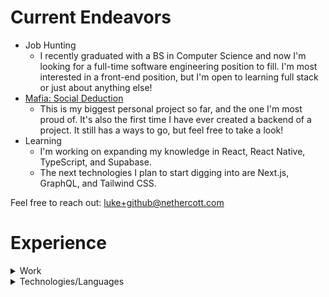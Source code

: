 # Current Endeavors
- Job Hunting
  - I recently graduated with a BS in Computer Science and now I'm looking for a full-time software engineering position to fill. I'm most interested in a front-end position, but I'm open to learning full stack or just about anything else!
- [Mafia: Social Deduction](https://github.com/lsneth/mafia-social-deduction)
  - This is my biggest personal project so far, and the one I'm most proud of. It's also the first time I have ever created a backend of a project. It still has a ways to go, but feel free to take a look!
- Learning
  - I'm working on expanding my knowledge in React, React Native, TypeScript, and Supabase.
  - The next technologies I plan to start digging into are Next.js, GraphQL, and Tailwind CSS.

Feel free to reach out: luke+github@nethercott.com

# Experience

<details>
<summary>Work</summary>

- FamilySearch Web Development Student Engineer: 4.23 - Current
  - Develop and maintain web applications using React and React Hooks, create documentation and demos, write unit
tests, work and communicate with front and back end developers as well as product management and UX, take part in team communication and engineering improvement discussions, track and improve personal work velocity

- FamilySearch Web Development Intern: 1.23 - 4.23
  - Develop and maintain web applications using React and React Hooks, create documentation and demos, write unit
tests, work and communicate with front and back end developers as well as product management and UX, take part in team communication and engineering improvement discussions, track and improve personal work velocity

</details>

<details>
<summary>Technologies/Languages</summary>
</br>
  
| Technology/Language | Dabbled | Practiced | Created | Deployed |
|---------------------|---------|-----------|---------|----------|
| JavaScript ||||✅|
| TypeScript ||||✅|
| HTML ||||✅|
| CSS ||||✅|
| React ||||✅|
| React Native |||✅||
| Supabase |||✅||
| Python ||✅|||
| C# |✅||||
| Java |✅||||
| Clojure |✅||||
| Erlang |✅||||
| Next.js |||||
| GraphQL |||||
| Tailwind CSS |||||

- **Dabbled**: I have used the language/technology, but have not created a project that uses it
- **Practiced**: I have created a small project(s) that uses the language/technology
- **Created**: I have created an extenstive project(s) that uses the language/technology
- **Deployed**: I have deployed a project(s) that uses the language/technology

</details>

